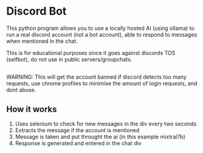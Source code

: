 
# Discord Bot

This python program allows you to use a locally hosted AI (using ollama) to run a real discord account (not a bot account), able to respond to messages when mentioned in the chat.

This is for educational purposes since it goes against discords TOS (selfbot), do not use in public servers/groupchats.

##

WARNING:
This will get the account banned if discord detects too many requests, use chrome profiles to minimise the amount of login requests, and dont abuse.



## How it works

1. Uses selenium to check for new messages in the div every two seconds
2. Extracts the message if the account is mentioned
3. Message is taken and put throught the ai (in this example mixtral7b)
4. Response is generated and entered in the chat div
